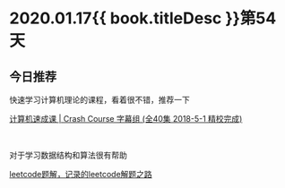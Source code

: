 # 2020.01.17{{ book.titleDesc }}第54天


## 今日推荐

快速学习计算机理论的课程，看着很不错，推荐一下

[计算机速成课 | Crash Course 字幕组 (全40集 2018-5-1 精校完成)](https://github.com/1c7/Crash-Course-Computer-Science-Chinese)

<br />

对于学习数据结构和算法很有帮助

[leetcode题解，记录的leetcode解题之路](https://github.com/azl397985856/leetcode)